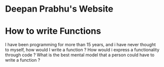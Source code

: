 # Deepan Prabhu's Website


# How to write Functions

I have been programming for more than 15 years, and i have never thought to myself, how would I write a function ? 
How would i express a functionality through code ? What is the best mental model that a person could have to 
write a function ?
